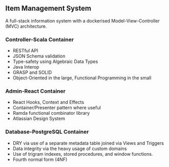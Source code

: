 ## Item Management System

A full-stack information system with a dockerised Model-View-Controller (MVC) architecture.

### Controller-Scala Container

* RESTful API
* JSON Schema validation
* Type-safety using Algebraic Data Types
* Java Interop
* GRASP and SOLID
* Object-Oriented in the large, Functional Programming in the small

### Admin-React Container

* React Hooks, Context and Effects
* Container/Presenter pattern where useful
* Ramda functional combinator library
* Atlassian Design System

### Database-PostgreSQL Container

* DRY via use of a separate metadata table joined via Views and Triggers
* Data integrity via the heavy usage of custom domains
* Use of trigram indexes, stored procedures, and window functions.
* Fourth normal form (4NF)

